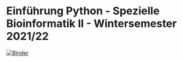 # Einführung Python - Spezielle Bioinformatik II - Wintersemester 2021/22

[![Binder](https://mybinder.org/badge_logo.svg)](https://mybinder.org/v2/gh/SchardtS/WS2021_SpBioInfo_II_Python/HEAD)
